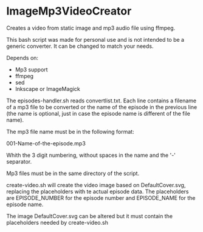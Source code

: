 # ImageMp3VideoCreator
Creates a video from static image and mp3 audio file using ffmpeg.

This bash script was made for personal use and is not intended to be a generic converter. It can be changed to match your needs.

Depends on:
- Mp3 support
- ffmpeg
- sed
- Inkscape or ImageMagick

The episodes-handler.sh reads convertlist.txt. Each line contains a filename of a mp3 file to be converted or the name of the episode in the previous line (the name is optional, just in case the episode name is different of the file name).

The mp3 file name must be in the following format:

001-Name-of-the-episode.mp3

Whith the 3 digit numbering, without spaces in the name and the '-' separator.

Mp3 files must be in the same directory of the script.

create-video.sh will create the video image based on DefaultCover.svg, replacing the placeholders with te actual episode data. The placeholders are EPISODE_NUMBER for the episode number and EPISODE_NAME for the episode name.

The image DefaultCover.svg can be altered but it must contain the placeholders needed by create-video.sh

